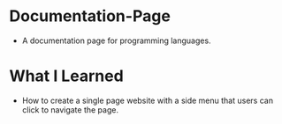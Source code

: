 # Documentation-Page
- A documentation page for programming languages.

# What I Learned
- How to create a single page website with a side menu that users can click to navigate the page.

